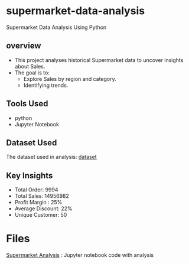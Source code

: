 # supermarket-data-analysis
Supermarket Data Analysis Using Python
## overview
- This project analyses historical Supermarket data to uncover insights about Sales.
- The goal is to:
   - Explore Sales by region and category.
   - Identifying trends.
## Tools Used
- python
- Jupyter Notebook
## Dataset Used
The dataset used in analysis: [dataset](supermart_sales.csv)
## Key Insights
- Total Order: 9994
- Total Sales: 14956982
- Profit Margin : 25%
- Average Discount: 22%
- Unique Customer: 50
# Files
[Supermarket Analysis](supermarket.ipynb) : Jupyter notebook code with analysis
